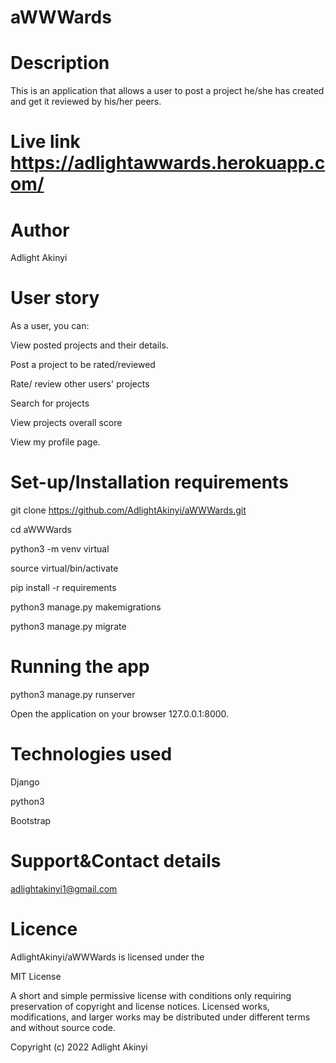 # aWWWards

# Description
This is an application that allows a user to post a project he/she has created and get it reviewed by his/her peers.

# Live link   https://adlightawwards.herokuapp.com/ 

# Author
Adlight Akinyi

# User story
As a user, you can:

View posted projects and their details.

Post a project to be rated/reviewed

Rate/ review other users' projects

Search for projects 

View projects overall score

View my profile page.

# Set-up/Installation requirements
git clone   https://github.com/AdlightAkinyi/aWWWards.git

cd aWWWards

python3 -m venv virtual

source virtual/bin/activate

pip install -r requirements

python3 manage.py makemigrations

python3 manage.py migrate

# Running the app 
python3 manage.py runserver

Open the application on your browser 127.0.0.1:8000.

# Technologies used 
Django

python3

Bootstrap

# Support&Contact details
adlightakinyi1@gmail.com

# Licence 
AdlightAkinyi/aWWWards is licensed under the

MIT License

A short and simple permissive license with conditions only requiring preservation of copyright and license notices. Licensed works, modifications, and larger works may be distributed under different terms and without source code.

Copyright (c) 2022 Adlight  Akinyi
